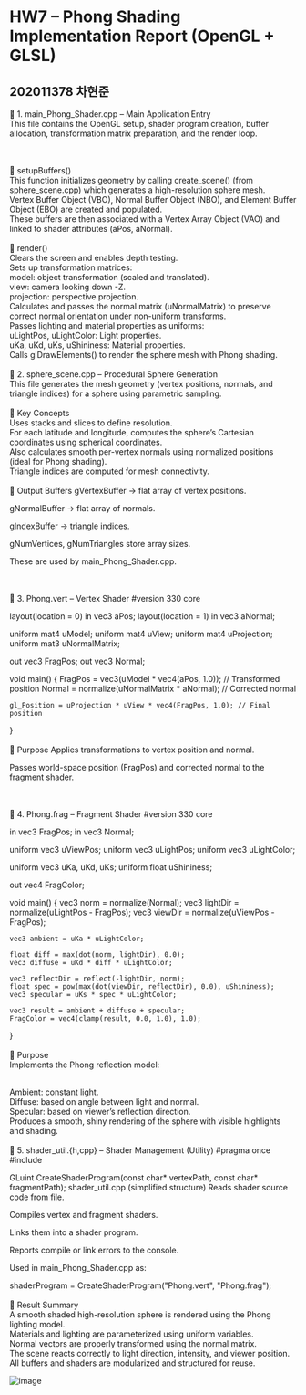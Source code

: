 # HW7 – Phong Shading Implementation Report (OpenGL + GLSL)
## 202011378 차현준
🔷 1. main_Phong_Shader.cpp – Main Application Entry
<br>
This file contains the OpenGL setup, shader program creation, buffer allocation, transformation matrix preparation, and the render loop.

<br>
<br>
🔸 setupBuffers()
<br>
This function initializes geometry by calling create_scene() (from sphere_scene.cpp) which generates a high-resolution sphere mesh.

<br>
Vertex Buffer Object (VBO), Normal Buffer Object (NBO), and Element Buffer Object (EBO) are created and populated.

<br>
These buffers are then associated with a Vertex Array Object (VAO) and linked to shader attributes (aPos, aNormal).

<br>
<br>
🔸 render()
<br>
Clears the screen and enables depth testing.

<br>
Sets up transformation matrices:

<br>
model: object transformation (scaled and translated).

<br>
view: camera looking down -Z.

<br>
projection: perspective projection.

<br>
Calculates and passes the normal matrix (uNormalMatrix) to preserve correct normal orientation under non-uniform transforms.

<br>
Passes lighting and material properties as uniforms:

<br>
uLightPos, uLightColor: Light properties.

<br>
uKa, uKd, uKs, uShininess: Material properties.

<br>
Calls glDrawElements() to render the sphere mesh with Phong shading.

<br>
<br>
🔷 2. sphere_scene.cpp – Procedural Sphere Generation
<br>
This file generates the mesh geometry (vertex positions, normals, and triangle indices) for a sphere using parametric sampling.

<br>
<br>
🔸 Key Concepts
<br>
Uses stacks and slices to define resolution.

<br>
For each latitude and longitude, computes the sphere’s Cartesian coordinates using spherical coordinates.

<br>
Also calculates smooth per-vertex normals using normalized positions (ideal for Phong shading).

<br>
Triangle indices are computed for mesh connectivity.

<br>
<br>
🔸 Output Buffers
gVertexBuffer → flat array of vertex positions.

gNormalBuffer → flat array of normals.

gIndexBuffer → triangle indices.

gNumVertices, gNumTriangles store array sizes.

These are used by main_Phong_Shader.cpp.

<br>
<br>
🔷 3. Phong.vert – Vertex Shader
#version 330 core

layout(location = 0) in vec3 aPos;
layout(location = 1) in vec3 aNormal;

uniform mat4 uModel;
uniform mat4 uView;
uniform mat4 uProjection;
uniform mat3 uNormalMatrix;

out vec3 FragPos;
out vec3 Normal;

void main()
{
    FragPos = vec3(uModel * vec4(aPos, 1.0));     // Transformed position
    Normal = normalize(uNormalMatrix * aNormal); // Corrected normal

    gl_Position = uProjection * uView * vec4(FragPos, 1.0); // Final position
}
<br>
<br>
🔸 Purpose
Applies transformations to vertex position and normal.

Passes world-space position (FragPos) and corrected normal to the fragment shader.

<br>
<br>
🔷 4. Phong.frag – Fragment Shader
#version 330 core

in vec3 FragPos;
in vec3 Normal;

uniform vec3 uViewPos;
uniform vec3 uLightPos;
uniform vec3 uLightColor;

uniform vec3 uKa, uKd, uKs;
uniform float uShininess;

out vec4 FragColor;

void main()
{
    vec3 norm = normalize(Normal);
    vec3 lightDir = normalize(uLightPos - FragPos);
    vec3 viewDir  = normalize(uViewPos - FragPos);

    vec3 ambient = uKa * uLightColor;

    float diff = max(dot(norm, lightDir), 0.0);
    vec3 diffuse = uKd * diff * uLightColor;

    vec3 reflectDir = reflect(-lightDir, norm);
    float spec = pow(max(dot(viewDir, reflectDir), 0.0), uShininess);
    vec3 specular = uKs * spec * uLightColor;

    vec3 result = ambient + diffuse + specular;
    FragColor = vec4(clamp(result, 0.0, 1.0), 1.0);
}
<br>
<br>
🔸 Purpose
<br>
Implements the Phong reflection model:

<br>
Ambient: constant light.

<br>
Diffuse: based on angle between light and normal.

<br>
Specular: based on viewer’s reflection direction.

<br>
Produces a smooth, shiny rendering of the sphere with visible highlights and shading.

<br>
<br>
🔷 5. shader_util.{h,cpp} – Shader Management (Utility)
#pragma once
#include <glad/glad.h>

GLuint CreateShaderProgram(const char* vertexPath, const char* fragmentPath);
shader_util.cpp (simplified structure)
Reads shader source code from file.

Compiles vertex and fragment shaders.

Links them into a shader program.

Reports compile or link errors to the console.

Used in main_Phong_Shader.cpp as:

shaderProgram = CreateShaderProgram("Phong.vert", "Phong.frag");
<br>
<br>
📌 Result Summary
<br>
A smooth shaded high-resolution sphere is rendered using the Phong lighting model.
<br>
Materials and lighting are parameterized using uniform variables.
<br>
Normal vectors are properly transformed using the normal matrix.
<br>
The scene reacts correctly to light direction, intensity, and viewer position.
<br>
All buffers and shaders are modularized and structured for reuse.



![image](https://github.com/user-attachments/assets/9362dacb-c122-4630-ab6f-4b98b459a10c)

